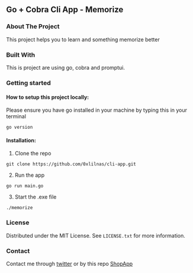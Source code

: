 ## Go + Cobra Cli App - Memorize

### About The Project

This project helps you to learn and something memorize better

### Built With

This is project are using go, cobra and promptui.

### Getting started

#### How to setup this project locally:

Please ensure you have go installed in your machine by typing this in your terminal
```
go version
```
#### Installation:

1. Clone the repo
```
git clone https://github.com/0xlilnas/cli-app.git
```
2. Run the app
```
go run main.go
```
3. Start the .exe file
```
./memorize
```

### License

Distributed under the MIT License. See `LICENSE.txt` for more information.

### Contact

Contact me through [twitter](https://twitter.com/0xlilnas) or by this repo [ShopApp](https://github.com/0xlilnas/cli-app.git) 
